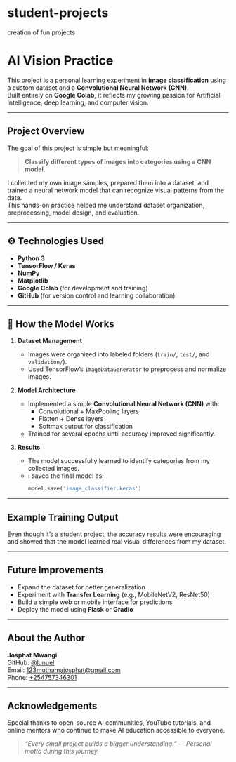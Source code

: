 # student-projects
creation of fun projects
# AI Vision Practice

This project is a personal learning experiment in **image classification** using a custom dataset and a **Convolutional Neural Network (CNN)**.  
Built entirely on **Google Colab**, it reflects my growing passion for Artificial Intelligence, deep learning, and computer vision.

---

## Project Overview

The goal of this project is simple but meaningful:
> **Classify different types of images into categories using a CNN model.**

I collected my own image samples, prepared them into a dataset, and trained a neural network model that can recognize visual patterns from the data.  
This hands-on practice helped me understand dataset organization, preprocessing, model design, and evaluation.

---

## ⚙️ Technologies Used

- **Python 3**
- **TensorFlow / Keras**
- **NumPy**
- **Matplotlib**
- **Google Colab** (for development and training)
- **GitHub** (for version control and learning collaboration)

---

## 🧩 How the Model Works

1. **Dataset Management**
   - Images were organized into labeled folders (`train/`, `test/`, and `validation/`).
   - Used TensorFlow’s `ImageDataGenerator` to preprocess and normalize images.

2. **Model Architecture**
   - Implemented a simple **Convolutional Neural Network (CNN)** with:
     - Convolutional + MaxPooling layers
     - Flatten + Dense layers
     - Softmax output for classification
   - Trained for several epochs until accuracy improved significantly.

3. **Results**
   - The model successfully learned to identify categories from my collected images.
   - I saved the final model as:
     ```python
     model.save('image_classifier.keras')
     ```

---

##  Example Training Output 
Even though it’s a student project, the accuracy results were encouraging and showed that the model learned real visual differences from my dataset.

---

##  Future Improvements

- Expand the dataset for better generalization  
- Experiment with **Transfer Learning** (e.g., MobileNetV2, ResNet50)  
- Build a simple web or mobile interface for predictions  
- Deploy the model using **Flask** or **Gradio**

---

## About the Author

**Josphat Mwangi**  
GitHub: [@lunuel](https://github.com/lunuel)  
Email: [123muthamajosphat@gmail.com](mailto:123muthamajosphat@gmail.com)  
Phone: [+254757346301](tel:+254757346301)

---

##  Acknowledgements

Special thanks to open-source AI communities, YouTube tutorials, and online mentors who continue to make AI education accessible to everyone.

> *“Every small project builds a bigger understanding.” — Personal motto during this journey.*